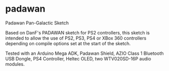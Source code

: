 # padawan
Padawan Pan-Galactic Sketch

Based on DanF's PADAWAN sketch for PS2 controllers, this sketch is intended to allow the use of PS2, PS3, PS4 or XBox 360 controllers depending on compile options set at the start of the sketch.

Tested with an Arduino Mega ADK, Padawan Shield, AZIO Class 1 Bluetooth USB Dongle, PS4 Controller, Heltec OLED, two WTV020SD-16P audio modules.


